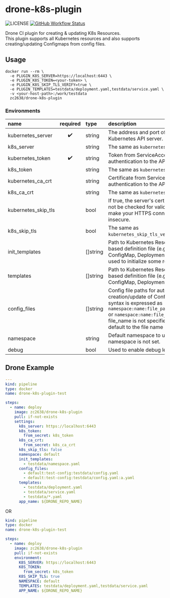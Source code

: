 # drone-k8s-plugin

![LICENSE](https://img.shields.io/github/license/zc2638/drone-k8s-plugin.svg?style=flat-square&color=blue)
[![GitHub Workflow Status](https://img.shields.io/github/workflow/status/zc2638/drone-k8s-plugin/Main%20CI%20WorkFlow/main?logo=github&style=flat-square)](https://github.com/zc2638/drone-k8s-plugin/actions)

Drone CI plugin for creating & updating K8s Resources.  
This plugin supports all Kubernetes resources and also supports creating/updating Configmaps from config files.

## Usage

```shell
docker run --rm \
  -e PLUGIN_K8S_SERVER=https://localhost:6443 \
  -e PLUGIN_K8S_TOKEN=<your-token> \
  -e PLUGIN_K8S_SKIP_TLS_VERIFY=true \
  -e PLUGIN_TEMPLATES=testdata/deployment.yaml,testdata/service.yaml \
  -v <your-host-path>:/work/testdata
  zc2638/drone-k8s-plugin
```

### Environments

| name                | required | type     | description                                                                                                                                                                                                                                                            |
|:--------------------|:--------:|:---------|:-----------------------------------------------------------------------------------------------------------------------------------------------------------------------------------------------------------------------------------------------------------------------|
| kubernetes_server   |    ✔️    | string   | The address and port of the Kubernetes API server.                                                                                                                                                                                                                     |
| k8s_server          |    ️     | string   | The same as `kubernetes_server`.                                                                                                                                                                                                                                       |
| kubernetes_token    |    ✔️    | string   | Token from ServiceAccount for authentication to the API server.                                                                                                                                                                                                        |
| k8s_token           |    ️     | string   | The same as `kubernetes_token`.                                                                                                                                                                                                                                        |
| kubernetes_ca_crt   |    ️     | string   | Certificate from ServiceAccount for authentication to the API server.                                                                                                                                                                                                  |
| k8s_ca_crt          |    ️     | string   | The same as `kubernetes_ca_crt`.                                                                                                                                                                                                                                       |
| kubernetes_skip_tls |    ️     | bool     | If true, the server's certificate will not be checked for validity. This will make your HTTPS connections insecure.                                                                                                                                                    |
| k8s_skip_tls        |    ️     | bool     | The same as `kubernetes_skip_tls_verify`.                                                                                                                                                                                                                              |
| init_templates      |    ️     | []string | Path to Kubernetes Resource yaml based definition file (e.g. ConfigMap, Deployment or others), used to initialize some resources.                                                                                                                                      |
| templates           |    ️     | []string | Path to Kubernetes Resource yaml based definition file (e.g. ConfigMap, Deployment or others).                                                                                                                                                                         |
| config_files        |    ️     | []string | Config file paths for automatic creation/update of ConfigMap.The syntax is expressed as `namespace:name:file_path:file_name` or `namespace:name:file_path`, when file_name is not specified, it will default to the file name of file_path.                            |
| namespace           |    ️     | string   | Default namespace to use when namespace is not set.                                                                                                                                                                                                                    |
| debug               |    ️     | bool     | Used to enable debug level logging.                                                                                                                                                                                                                                    |

## Drone Example

```yaml
---
kind: pipeline
type: docker
name: drone-k8s-plugin-test

steps:
  - name: deploy
    image: zc2638/drone-k8s-plugin
    pull: if-not-exists
    settings:
      k8s_server: https://localhost:6443
      k8s_token:
        from_secret: k8s_token
      k8s_ca_crt:
        from_secret: k8s_ca_crt
      k8s_skip_tls: false
      namespace: default
      init_templates:
        - testdata/namespace.yaml
      config_files:
        - default:test-config:testdata/config.yaml
        - default:test-config:testdata/config.yaml:a.yaml
      templates:
        - testdata/deployment.yaml
        - testdata/service.yaml
        - testdata/*.yaml
      app_name: ${DRONE_REPO_NAME}
```
OR 

```yaml
kind: pipeline
type: docker
name: drone-k8s-plugin-test

steps:
  - name: deploy
    image: zc2638/drone-k8s-plugin
    pull: if-not-exists
    environment:
      K8S_SERVER: https://localhost:6443
      K8S_TOKEN:
        from_secret: k8s_token
      K8S_SKIP_TLS: true
      NAMESPACE: default
      TEMPLATES: testdata/deployment.yaml,testdata/service.yaml
      APP_NAME: ${DRONE_REPO_NAME}
```